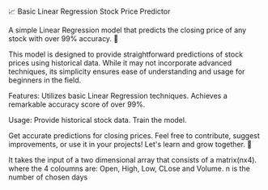 📈 Basic Linear Regression Stock Price Predictor

A simple Linear Regression model that predicts the closing price of any stock with over 99% accuracy. 🚀

This model is designed to provide straightforward predictions of stock prices using historical data. While it may not incorporate advanced techniques, its simplicity ensures ease of understanding and usage for beginners in the field.

Features:
Utilizes basic Linear Regression techniques.
Achieves a remarkable accuracy score of over 99%.

Usage:
Provide historical stock data.
Train the model.

Get accurate predictions for closing prices.
Feel free to contribute, suggest improvements, or use it in your projects! Let's learn and grow together. 🌱

It takes the input of a two dimensional array that consists of a matrix(nx4).
where the 4 coloumns are: Open, High, Low, CLose and Volume.
n is the number of chosen days
